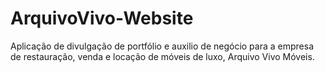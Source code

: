 # ArquivoVivo-Website
Aplicação de divulgação de portfólio e auxilio de negócio para a empresa de restauração, venda e locação de móveis de luxo, Arquivo Vivo Móveis.
